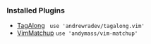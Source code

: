 ### Installed Plugins


- [TagAlong](https://github.com/AndrewRadev/tagalong.vim)
  ``` use 'andrewradev/tagalong.vim'```
- [VimMatchup](https://github.com/andymass/vim-matchup)
  `use 'andymass/vim-matchup'`
